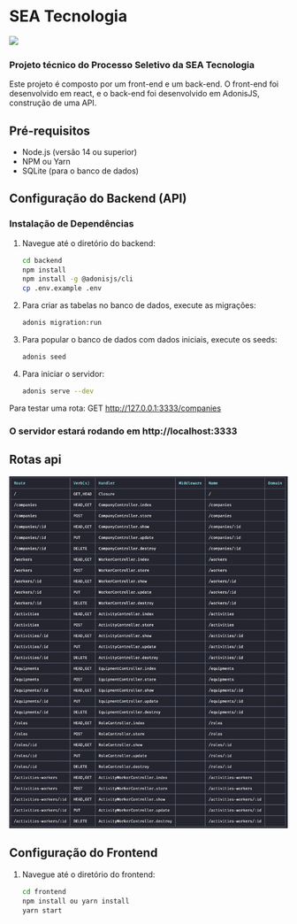 # SEA Tecnologia

![](./frontend/images/presentation.gif)

### Projeto técnico do Processo Seletivo da SEA Tecnologia

Este projeto é composto por um front-end e um back-end. O front-end foi desenvolvido em react, e o back-end foi
desenvolvido em AdonisJS, construção de uma API.

## Pré-requisitos

- Node.js (versão 14 ou superior)
- NPM ou Yarn
- SQLite (para o banco de dados)

## Configuração do Backend (API)

### Instalação de Dependências

1. Navegue até o diretório do backend:
   ```sh
   cd backend
   npm install
   npm install -g @adonisjs/cli
   cp .env.example .env
   ```

2. Para criar as tabelas no banco de dados, execute as migrações:

   ```sh 
   adonis migration:run
   ```
3. Para popular o banco de dados com dados iniciais, execute os seeds:
    ```sh 
    adonis seed 
    ```
4. Para iniciar o servidor:
   ```sh 
   adonis serve --dev
   ```
Para testar uma rota: GET http://127.0.0.1:3333/companies   

### O servidor estará rodando em http://localhost:3333

## Rotas api

![](./frontend/images/routes.png)

## Configuração do Frontend

1. Navegue até o diretório do frontend:

   ```sh 
   cd frontend
   npm install ou yarn install
   yarn start
   ```

